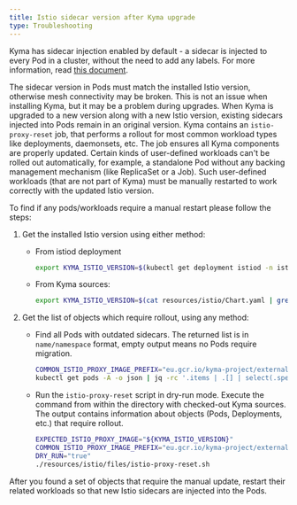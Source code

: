 ```yaml
---
title: Istio sidecar version after Kyma upgrade
type: Troubleshooting
---
```



Kyma has sidecar injection enabled by default - a sidecar is injected to every Pod in a cluster, without the need to add any labels. For more information, read [this document](#details-sidecar-proxy-injection).

The sidecar version in Pods must match the installed Istio version, otherwise mesh connectivity may be broken.
This is not an issue when installing Kyma, but it may be a problem during upgrades. When Kyma is upgraded to a new version along with a new Istio version, existing sidecars injected into Pods remain in an original version.
Kyma contains an `istio-proxy-reset` job, that performs a rollout for most common workload types like deployments, daemonsets, etc. The job ensures all Kyma components are properly updated.
Certain kinds of user-defined workloads can't be rolled out automatically, for example, a standalone Pod without any backing management mechanism (like ReplicaSet or a Job).
Such user-defined workloads (that are not part of Kyma) must be manually restarted to work correctly with the updated Istio version.

To find if any pods/workloads require a manual restart please follow the steps:

1) Get the installed Istio version using either method:

    * From istiod deployment
        ```bash
        export KYMA_ISTIO_VERSION=$(kubectl get deployment istiod -n istio-system -o json | jq '.spec.template.spec.containers | .[].image' | sed 's/[^:"]*[:]//' | sed 's/["]//g')
        ```

    * From Kyma sources:
        ```bash
        export KYMA_ISTIO_VERSION=$(cat resources/istio/Chart.yaml | grep version | sed 's/[^:]*[:]//' | sed 's/ //g')
        ```

2) Get the list of objects which require rollout, using any method:

    * Find all Pods with outdated sidecars. The returned list is in `name/namespace` format, empty output means no Pods require migration.
        ```bash
        COMMON_ISTIO_PROXY_IMAGE_PREFIX="eu.gcr.io/kyma-project/external/istio/proxyv2"
        kubectl get pods -A -o json | jq -rc '.items | .[] | select(.spec.containers[].image | startswith("'"${COMMON_ISTIO_PROXY_IMAGE_PREFIX}"'") and (endswith("'"${KYMA_ISTIO_VERSION}"'") | not))  | "\(.metadata.name)/\(.metadata.namespace)"'
        ```


    * Run the `istio-proxy-reset` script in dry-run mode. Execute the command from within the directory with checked-out Kyma sources. The output contains information about objects (Pods, Deployments, etc.) that require rollout.
        ```bash
        EXPECTED_ISTIO_PROXY_IMAGE="${KYMA_ISTIO_VERSION}"
        COMMON_ISTIO_PROXY_IMAGE_PREFIX="eu.gcr.io/kyma-project/external/istio/proxyv2"
        DRY_RUN="true"
        ./resources/istio/files/istio-proxy-reset.sh
        ```

After you found a set of objects that require the manual update, restart their related workloads so that new Istio sidecars are injected into the Pods.
